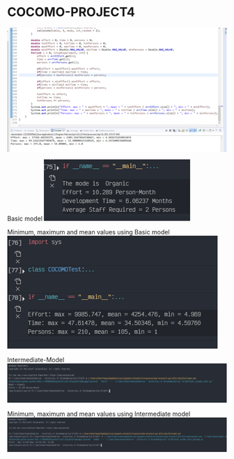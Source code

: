 # COCOMO-PROJECT4

![alt text](https://github.com/LahariMittapalli/COCOMO-PROJECT4/blob/main/Java%20COCOMO%20Testing%20Output.png?raw=true)

Basic model 
![alt test](https://github.com/LahariMittapalli/COCOMO-PROJECT4/blob/main/cocomo_basic.PNG)

Minimum, maximum and mean values using Basic model
![alt test](https://github.com/LahariMittapalli/COCOMO-PROJECT4/blob/main/cocomotest_basic.PNG)

Intermediate-Model
![alt test](https://github.com/LahariMittapalli/COCOMO-PROJECT4/blob/main/cocomo_interm_single.PNG)

Minimum, maximum and mean values using Intermediate model
![alt test](https://github.com/LahariMittapalli/COCOMO-PROJECT4/blob/main/cocomo_interm_average.PNG)
